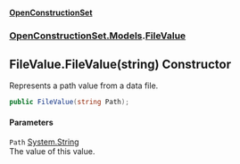 #### [OpenConstructionSet](index 'index')
### [OpenConstructionSet.Models](index#OpenConstructionSet_Models 'OpenConstructionSet.Models').[FileValue](xqcMg7X3TDoX+y5NsSzu9Q 'OpenConstructionSet.Models.FileValue')
## FileValue.FileValue(string) Constructor
Represents a path value from a data file.  
```csharp
public FileValue(string Path);
```
#### Parameters
<a name='OpenConstructionSet_Models_FileValue_FileValue(string)_Path'></a>
`Path` [System.String](https://docs.microsoft.com/en-us/dotnet/api/System.String 'System.String')  
The value of this value.
  
